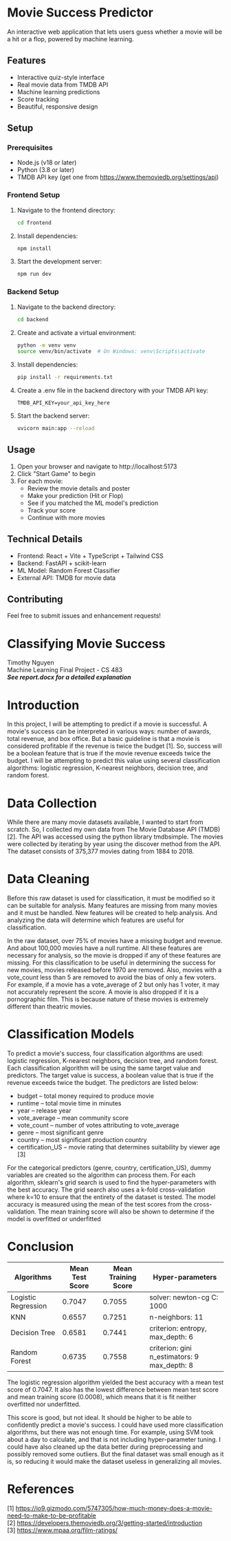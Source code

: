 # Movie Success Predictor

An interactive web application that lets users guess whether a movie will be a hit or a flop, powered by machine learning.

## Features

- Interactive quiz-style interface
- Real movie data from TMDB API
- Machine learning predictions
- Score tracking
- Beautiful, responsive design

## Setup

### Prerequisites

- Node.js (v18 or later)
- Python (3.8 or later)
- TMDB API key (get one from https://www.themoviedb.org/settings/api)

### Frontend Setup

1. Navigate to the frontend directory:
   ```bash
   cd frontend
   ```

2. Install dependencies:
   ```bash
   npm install
   ```

3. Start the development server:
   ```bash
   npm run dev
   ```

### Backend Setup

1. Navigate to the backend directory:
   ```bash
   cd backend
   ```

2. Create and activate a virtual environment:
   ```bash
   python -m venv venv
   source venv/bin/activate  # On Windows: venv\Scripts\activate
   ```

3. Install dependencies:
   ```bash
   pip install -r requirements.txt
   ```

4. Create a .env file in the backend directory with your TMDB API key:
   ```
   TMDB_API_KEY=your_api_key_here
   ```

5. Start the backend server:
   ```bash
   uvicorn main:app --reload
   ```

## Usage

1. Open your browser and navigate to http://localhost:5173
2. Click "Start Game" to begin
3. For each movie:
   - Review the movie details and poster
   - Make your prediction (Hit or Flop)
   - See if you matched the ML model's prediction
   - Track your score
   - Continue with more movies

## Technical Details

- Frontend: React + Vite + TypeScript + Tailwind CSS
- Backend: FastAPI + scikit-learn
- ML Model: Random Forest Classifier
- External API: TMDB for movie data

## Contributing

Feel free to submit issues and enhancement requests!

# ﻿Classifying Movie Success  
Timothy Nguyen  
Machine Learning Final Project - CS 483  
***See report.docx for a detailed explanation***

# Introduction
In this project, I will be attempting to predict if a movie is successful. A movie's success can be interpreted in various ways: number of awards, total revenue, and box office. But a basic guideline is that a movie is considered profitable if the revenue is twice the budget [1]. So, success will be a boolean feature that is true if the movie revenue exceeds twice the budget. I will be attempting to predict this value using several classification algorithms: logistic regression, K-nearest neighbors, decision tree, and random forest.

# Data Collection
While there are many movie datasets available, I wanted to start from scratch. So, I collected my own data from The Movie Database API (TMDB) [2]. The API was accessed using the python library tmdbsimple. The movies were collected by iterating by year using the discover method from the API. The dataset consists of 375,377 movies dating from 1884 to 2018.

# Data Cleaning
Before this raw dataset is used for classification, it must be modified so it can be suitable for analysis. Many features are missing from many movies and it must be handled. New features will be created to help analysis. And analyzing the data will determine which features are useful for classification.

In the raw dataset, over 75% of movies have a missing budget and revenue. And about 100,000 movies have a null runtime. All these features are necessary for analysis, so the movie is dropped if any of these features are missing.  For this classification to be useful in determining the success for new movies, movies released before 1970 are removed. Also, movies with a vote_count less than 5 are removed to avoid the bias of only a few voters. For example, if a movie has a vote_average of 2 but only has 1 voter, it may not accurately represent the score. A movie is also dropped if it is a pornographic film. This is because nature of these movies is extremely different than theatric movies.

# Classification Models
To predict a movie's success, four classification algorithms are used: logistic regression, K-nearest neighbors, decision tree, and random forest. Each classification algorithm will be using the same target value and predictors. The target value is success, a boolean value that is true if the revenue exceeds twice the budget. The predictors are listed below:

* budget – total money required to produce movie
* runtime – total movie time in minutes
* year – release year
* vote_average – mean community score
* vote_count – number of votes attributing to vote_average
* genre – most significant genre
* country – most significant production country
* certification_US – movie rating that determines suitability by viewer age [3]

For the categorical predictors (genre, country, certification_US), dummy variables are created so the algorithm can process them.
For each algorithm, sklearn's grid search is used to find the hyper-parameters with the best accuracy. The grid search also uses a k-fold cross-validation where k=10 to ensure that the entirety of the dataset is tested. The model accuracy is measured using the mean of the test scores from the cross-validation. The mean training score will also be shown to determine if the model is overfitted or underfitted

# Conclusion

|    Algorithms               |    Mean   Test Score    |    Mean   Training Score    |    Hyper-parameters                                          |
|-----------------------------|-------------------------|-----------------------------|--------------------------------------------------------------|
|    Logistic   Regression    |    0.7047               |    0.7055                   |    solver:   newton-cg   C:   1000                           |
|    KNN                      |    0.6557               |    0.7251                   |    n-neighbors: 11                                           |
|    Decision   Tree          |    0.6581               |    0.7441                   |    criterion:   entropy,   max_depth:   6                    |
|    Random   Forest          |    0.6735               |    0.7558                   |    criterion:   gini   n_estimators:   9   max_depth:   8    |

The logistic regression algorithm yielded the best accuracy with a mean test score of 0.7047. It also has the lowest difference between mean test score and mean training score (0.0008), which means that it is fit neither overfitted nor underfitted.

This score is good, but not ideal. It should be higher to be able to confidently predict a movie's success. I could have used more classification algorithms, but there was not enough time. For example, using SVM took about a day to calculate, and that is not including hyper-parameter tuning. I could have also cleaned up the data better during preprocessing and possibly removed some outliers. But the final dataset was small enough as it is, so reducing it would make the dataset useless in generalizing all movies.

# References
[1] https://io9.gizmodo.com/5747305/how-much-money-does-a-movie-need-to-make-to-be-profitable  
[2] https://developers.themoviedb.org/3/getting-started/introduction  
[3] https://www.mpaa.org/film-ratings/  
